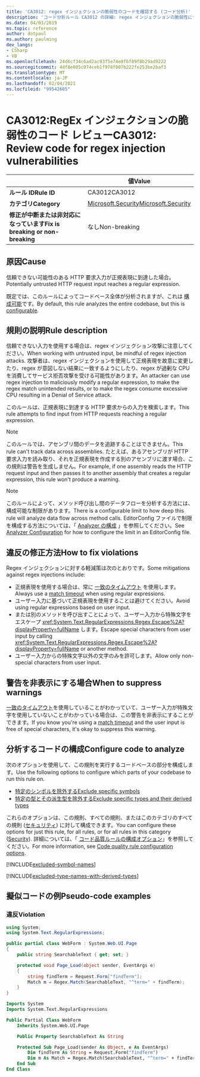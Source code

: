 ```yaml
---
title: 'CA3012: regex インジェクションの脆弱性のコードを確認する (コード分析)'
description: 'コード分析ルール CA3012 の詳細: regex インジェクションの脆弱性についてコードを確認する'
ms.date: 04/03/2019
ms.topic: reference
author: dotpaul
ms.author: paulming
dev_langs:
- CSharp
- VB
ms.openlocfilehash: 24d6cf34c6ad2ac93f5e74e8fbf89f8b29ad9222
ms.sourcegitcommit: 4df8e005c074ceb1f978f007b222fe253be2baf3
ms.translationtype: MT
ms.contentlocale: ja-JP
ms.lasthandoff: 02/04/2021
ms.locfileid: "99542605"
---
```

# <a name="ca3012-review-code-for-regex-injection-vulnerabilities"></a><span data-ttu-id="27d85-103">CA3012:RegEx インジェクションの脆弱性のコード レビュー</span><span class="sxs-lookup"><span data-stu-id="27d85-103">CA3012: Review code for regex injection vulnerabilities</span></span>

| | <span data-ttu-id="27d85-104">値</span><span class="sxs-lookup"><span data-stu-id="27d85-104">Value</span></span> |
|-|-|
| <span data-ttu-id="27d85-105">**ルール ID**</span><span class="sxs-lookup"><span data-stu-id="27d85-105">**Rule ID**</span></span> |<span data-ttu-id="27d85-106">CA3012</span><span class="sxs-lookup"><span data-stu-id="27d85-106">CA3012</span></span>|
| <span data-ttu-id="27d85-107">**カテゴリ**</span><span class="sxs-lookup"><span data-stu-id="27d85-107">**Category**</span></span> |[<span data-ttu-id="27d85-108">Microsoft.Security</span><span class="sxs-lookup"><span data-stu-id="27d85-108">Microsoft.Security</span></span>](security-warnings.md)|
| <span data-ttu-id="27d85-109">**修正が中断または非対応になっています**</span><span class="sxs-lookup"><span data-stu-id="27d85-109">**Fix is breaking or non-breaking**</span></span> |<span data-ttu-id="27d85-110">なし</span><span class="sxs-lookup"><span data-stu-id="27d85-110">Non-breaking</span></span>|

## <a name="cause"></a><span data-ttu-id="27d85-111">原因</span><span class="sxs-lookup"><span data-stu-id="27d85-111">Cause</span></span>

<span data-ttu-id="27d85-112">信頼できない可能性のある HTTP 要求入力が正規表現に到達した場合。</span><span class="sxs-lookup"><span data-stu-id="27d85-112">Potentially untrusted HTTP request input reaches a regular expression.</span></span>

<span data-ttu-id="27d85-113">既定では、このルールによってコードベース全体が分析されますが、これは [構成可能](#configure-code-to-analyze)です。</span><span class="sxs-lookup"><span data-stu-id="27d85-113">By default, this rule analyzes the entire codebase, but this is [configurable](#configure-code-to-analyze).</span></span>

## <a name="rule-description"></a><span data-ttu-id="27d85-114">規則の説明</span><span class="sxs-lookup"><span data-stu-id="27d85-114">Rule description</span></span>

<span data-ttu-id="27d85-115">信頼できない入力を使用する場合は、regex インジェクション攻撃に注意してください。</span><span class="sxs-lookup"><span data-stu-id="27d85-115">When working with untrusted input, be mindful of regex injection attacks.</span></span> <span data-ttu-id="27d85-116">攻撃者は、regex インジェクションを使用して正規表現を故意に変更したり、regex が意図しない結果に一致するようにしたり、regex が過剰な CPU を消費してサービス拒否攻撃を受ける可能性があります。</span><span class="sxs-lookup"><span data-stu-id="27d85-116">An attacker can use regex injection to maliciously modify a regular expression, to make the regex match unintended results, or to make the regex consume excessive CPU resulting in a Denial of Service attack.</span></span>

<span data-ttu-id="27d85-117">このルールは、正規表現に到達する HTTP 要求からの入力を検索します。</span><span class="sxs-lookup"><span data-stu-id="27d85-117">This rule attempts to find input from HTTP requests reaching a regular expression.</span></span>

> [!NOTE]
> <span data-ttu-id="27d85-118">このルールでは、アセンブリ間のデータを追跡することはできません。</span><span class="sxs-lookup"><span data-stu-id="27d85-118">This rule can't track data across assemblies.</span></span> <span data-ttu-id="27d85-119">たとえば、あるアセンブリが HTTP 要求入力を読み取り、それを正規表現を作成する別のアセンブリに渡す場合、この規則は警告を生成しません。</span><span class="sxs-lookup"><span data-stu-id="27d85-119">For example, if one assembly reads the HTTP request input and then passes it to another assembly that creates a regular expression, this rule won't produce a warning.</span></span>

> [!NOTE]
> <span data-ttu-id="27d85-120">このルールによって、メソッド呼び出し間のデータフローを分析する方法には、構成可能な制限があります。</span><span class="sxs-lookup"><span data-stu-id="27d85-120">There is a configurable limit to how deep this rule will analyze data flow across method calls.</span></span> <span data-ttu-id="27d85-121">EditorConfig ファイルで制限を構成する方法については、「 [Analyzer の構成](https://github.com/dotnet/roslyn-analyzers/blob/master/docs/Analyzer%20Configuration.md#dataflow-analysis) 」を参照してください。</span><span class="sxs-lookup"><span data-stu-id="27d85-121">See [Analyzer Configuration](https://github.com/dotnet/roslyn-analyzers/blob/master/docs/Analyzer%20Configuration.md#dataflow-analysis) for how to configure the limit in an EditorConfig file.</span></span>

## <a name="how-to-fix-violations"></a><span data-ttu-id="27d85-122">違反の修正方法</span><span class="sxs-lookup"><span data-stu-id="27d85-122">How to fix violations</span></span>

<span data-ttu-id="27d85-123">Regex インジェクションに対する軽減策は次のとおりです。</span><span class="sxs-lookup"><span data-stu-id="27d85-123">Some mitigations against regex injections include:</span></span>

- <span data-ttu-id="27d85-124">正規表現を使用する場合は、常に [一致のタイムアウト](../../../standard/base-types/best-practices.md#use-time-out-values) を使用します。</span><span class="sxs-lookup"><span data-stu-id="27d85-124">Always use a [match timeout](../../../standard/base-types/best-practices.md#use-time-out-values) when using regular expressions.</span></span>
- <span data-ttu-id="27d85-125">ユーザー入力に基づいて正規表現を使用することは避けてください。</span><span class="sxs-lookup"><span data-stu-id="27d85-125">Avoid using regular expressions based on user input.</span></span>
- <span data-ttu-id="27d85-126">または別のメソッドを呼び出すことによって、ユーザー入力から特殊文字をエスケープ <xref:System.Text.RegularExpressions.Regex.Escape%2A?displayProperty=fullName> します。</span><span class="sxs-lookup"><span data-stu-id="27d85-126">Escape special characters from user input by calling <xref:System.Text.RegularExpressions.Regex.Escape%2A?displayProperty=fullName> or another method.</span></span>
- <span data-ttu-id="27d85-127">ユーザー入力からの特殊文字以外の文字のみを許可します。</span><span class="sxs-lookup"><span data-stu-id="27d85-127">Allow only non-special characters from user input.</span></span>

## <a name="when-to-suppress-warnings"></a><span data-ttu-id="27d85-128">警告を非表示にする場合</span><span class="sxs-lookup"><span data-stu-id="27d85-128">When to suppress warnings</span></span>

<span data-ttu-id="27d85-129">[一致のタイムアウト](../../../standard/base-types/best-practices.md#use-time-out-values)を使用していることがわかっていて、ユーザー入力が特殊文字を使用していないことがわかっている場合は、この警告を非表示にすることができます。</span><span class="sxs-lookup"><span data-stu-id="27d85-129">If you know you're using a [match timeout](../../../standard/base-types/best-practices.md#use-time-out-values) and the user input is free of special characters, it's okay to suppress this warning.</span></span>

## <a name="configure-code-to-analyze"></a><span data-ttu-id="27d85-130">分析するコードの構成</span><span class="sxs-lookup"><span data-stu-id="27d85-130">Configure code to analyze</span></span>

<span data-ttu-id="27d85-131">次のオプションを使用して、この規則を実行するコードベースの部分を構成します。</span><span class="sxs-lookup"><span data-stu-id="27d85-131">Use the following options to configure which parts of your codebase to run this rule on.</span></span>

- [<span data-ttu-id="27d85-132">特定のシンボルを除外する</span><span class="sxs-lookup"><span data-stu-id="27d85-132">Exclude specific symbols</span></span>](#exclude-specific-symbols)
- [<span data-ttu-id="27d85-133">特定の型とその派生型を除外する</span><span class="sxs-lookup"><span data-stu-id="27d85-133">Exclude specific types and their derived types</span></span>](#exclude-specific-types-and-their-derived-types)

<span data-ttu-id="27d85-134">これらのオプションは、この規則、すべての規則、またはこのカテゴリのすべての規則 ([セキュリティ](security-warnings.md)) に対して構成できます。</span><span class="sxs-lookup"><span data-stu-id="27d85-134">You can configure these options for just this rule, for all rules, or for all rules in this category ([Security](security-warnings.md)).</span></span> <span data-ttu-id="27d85-135">詳細については、「 [コード品質ルールの構成オプション](../code-quality-rule-options.md)」を参照してください。</span><span class="sxs-lookup"><span data-stu-id="27d85-135">For more information, see [Code quality rule configuration options](../code-quality-rule-options.md).</span></span>

[!INCLUDE[excluded-symbol-names](~/includes/code-analysis/excluded-symbol-names.md)]

[!INCLUDE[excluded-type-names-with-derived-types](~/includes/code-analysis/excluded-type-names-with-derived-types.md)]

## <a name="pseudo-code-examples"></a><span data-ttu-id="27d85-136">擬似コードの例</span><span class="sxs-lookup"><span data-stu-id="27d85-136">Pseudo-code examples</span></span>

### <a name="violation"></a><span data-ttu-id="27d85-137">違反</span><span class="sxs-lookup"><span data-stu-id="27d85-137">Violation</span></span>

```csharp
using System;
using System.Text.RegularExpressions;

public partial class WebForm : System.Web.UI.Page
{
    public string SearchableText { get; set; }

    protected void Page_Load(object sender, EventArgs e)
    {
        string findTerm = Request.Form["findTerm"];
        Match m = Regex.Match(SearchableText, "^term=" + findTerm);
    }
}
```

```vb
Imports System
Imports System.Text.RegularExpressions

Public Partial Class WebForm
    Inherits System.Web.UI.Page

    Public Property SearchableText As String

    Protected Sub Page_Load(sender As Object, e As EventArgs)
        Dim findTerm As String = Request.Form("findTerm")
        Dim m As Match = Regex.Match(SearchableText, "^term=" + findTerm)
    End Sub
End Class
```
